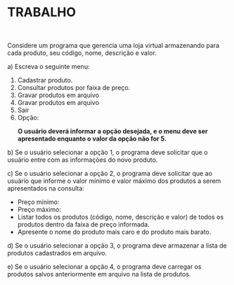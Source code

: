 <h1>TRABALHO</h1>
<br />
<p>Considere um programa que gerencia uma loja virtual armazenando para cada produto, seu código, nome, descrição e valor. </p>
<p>a) Escreva o seguinte menu: </p>
<ol>
  <li>Cadastrar produto.</li>
  <li>Consultar produtos por faixa de preço. </li>
  <li>Gravar produtos em arquivo</li>
  <li>Gravar produtos em arquivo</li>
  <li>Sair</li>
  <li>Opção:</li>
  <p><strong>O usuário deverá informar a opção desejada, e o menu deve ser apresentado enquanto o valor da opção não for 5.</strong></p>
</ol>
<p>b) Se o usuário selecionar a opção 1, o programa deve solicitar que o usuário entre com as informações do novo produto.</p>
<p>c) Se o usuário selecionar a opção 2, o programa deve solicitar que ao usuário que informe o valor mínimo e valor máximo dos produtos a serem apresentados na consulta:</p>
<ul>
  <li>Preço mínimo: </li>
  <li>Preço máximo: </li>
  <li>Listar todos os produtos (código, nome, descrição e valor) de todos os produtos dentro da faixa de preço informada.</li>
  <li>Apresente o nome do produto mais caro e do produto mais barato.</li>
</ul>
<p>d) Se o usuário selecionar a opção 3, o programa deve armazenar a lista de produtos cadastrados em arquivo.</p>
<p>e) Se o usuário selecionar a opção 4, o programa deve carregar os produtos salvos anteriormente em arquivo na lista de produtos.</p>
